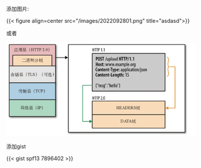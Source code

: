 
添加图片:

{{< figure align=center src="/images/2022092801.png" title="asdasd">}}

或者

![阿萨德](/images/2.png)

添加gist

{{< gist spf13 7896402 >}}